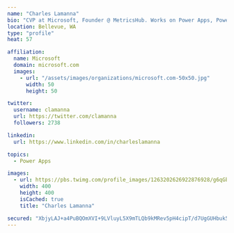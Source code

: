 ```yaml
---
name: "Charles Lamanna"
bio: "CVP at Microsoft, Founder @ MetricsHub. Works on Power Apps, Power Automate, Power Virtual Agent, Common Data Service and Dynamics 365."
location: Bellevue, WA
type: "profile"
heat: 57

affiliation:
  name: Microsoft
  domain: microsoft.com
  images:
    - url: "/assets/images/organizations/microsoft.com-50x50.jpg"
      width: 50
      height: 50

twitter:
  username: clamanna
  url: https://twitter.com/clamanna
  followers: 2738

linkedin:
  url: https://www.linkedin.com/in/charleslamanna

topics:
  - Power Apps

images:
  - url: https://pbs.twimg.com/profile_images/1263202626922876928/g6qGbHZ-_400x400.jpg
    width: 400
    height: 400
    isCached: true
    title: "Charles Lamanna"

secured: "XbjyLAJ+a4PuBQOmXVI+9LVluyL5X9mTLQb9kMRev5pH4cipT/d7UgGUHbuk5R9euIJiL/vdtfWb0/yp9hnElbaozUpgRS7VBaDx4XkP5RTkcvurhK66HlF7tmgf/hEBxbJTL7PaU8EvbAK+Hb7bEq3sa6qf8lPJX7gPtoSMMcTkYdyScN5vwzAc3ImftattOFhlF2Xg/O2Vfu92mBvBLVyHmOQejZl8KLh0qwSTxg6gjWR19/RsyELhMRGSwqN88/BwpC2jiJT4yYfzpIJ+d3mG1d4d32eLpfS/PTejBgdPSqWfEBM2syQejzLbCBefXF58HACy2rd/ZT07LGEGAwkxJ7MGra+cYiBnUQAB+ozbULCo4ikRrF0aP1dZMViv2hcaweSwWaoRIIyyCRxwEC8q1jl1C3SpGFqPGbxFvsQ=;m4etVLULnmva6HSVrPR1nw=="
---
```


